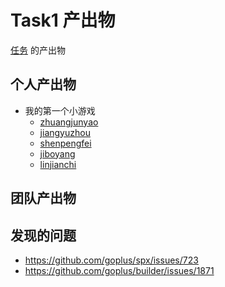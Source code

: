 # Task1 产出物

[任务](./task_1.md) 的产出物

## 个人产出物

- 我的第一个小游戏
  - [zhuangjunyao](https://x.qiniu.com/project/Pete/race)
  - [jiangyuzhou](https://x.qiniu.com/project/wx_user_wzFKQVUA/CollectFlower)
  - [shenpengfei](https://x.qiniu.com/project/wx_user_aCa8_bSs/FingerDance)
  - [jiboyang](https://x.qiniu.com/project/wx_user_nw87oAjA/MusicGame)
  - [linjianchi]()

## 团队产出物

## 发现的问题

- https://github.com/goplus/spx/issues/723
- https://github.com/goplus/builder/issues/1871
